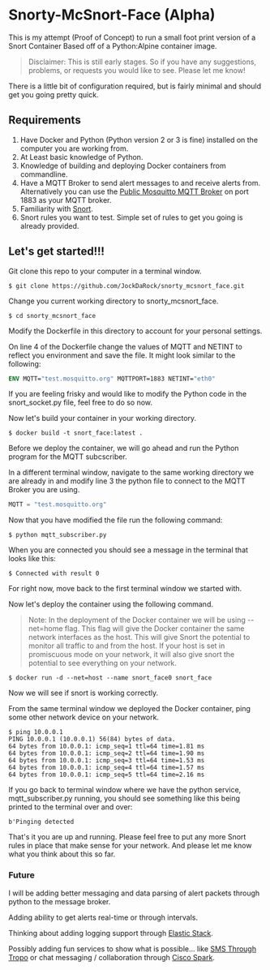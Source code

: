 # Snorty-McSnort-Face (Alpha)

This is my attempt (Proof of Concept) to run a small foot print version of a Snort Container Based off of a Python:Alpine container image.

>Disclaimer: This is still early stages.  So if you have any suggestions, problems, or requests you would like to see.  Please let me know!

There is a little bit of configuration required, but is fairly minimal and should get you going pretty quick.

## Requirements

1. Have Docker and Python (Python version 2 or 3 is fine) installed on the computer you are working from.
2. At Least basic knowledge of Python.
3. Knowledge of building and deploying Docker containers from commandline. 
4. Have a MQTT Broker to send alert messages to and receive alerts from.  Alternatively you can use the [Public Mosquitto MQTT Broker](https://test.mosquitto.org/) on port 1883 as your MQTT broker.
5. Familiarity with [Snort](https://www.snort.org/).
5. Snort rules you want to test.  Simple set of rules to get you going is already provided.

## Let's get started!!!

Git clone this repo to your computer in a terminal window.
```shell
$ git clone https://github.com/JockDaRock/snorty_mcsnort_face.git
```

Change you current working directory to snorty_mcsnort_face.

```shell
$ cd snorty_mcsnort_face
```

Modify the Dockerfile in this directory to account for your personal settings.

On line 4 of the Dockerfile change the values of MQTT and NETINT to reflect you environment and save the file.  It might look similar to the following:

```Dockerfile
ENV MQTT="test.mosquitto.org" MQTTPORT=1883 NETINT="eth0"
```

If you are feeling frisky and would like to modify the Python code in the snort_socket.py file, feel free to do so now.

Now let's build your container in your working directory.

```shell
$ docker build -t snort_face:latest .
```

Before we deploy the container, we will go ahead and run the Python program for the MQTT subcscriber.

In a different terminal window, navigate to the same working directory we are already in and modify line 3 the python file to connect to the MQTT Broker you are using.

```python
MQTT = "test.mosquitto.org"
```

Now that you have modified the file run the following command:

```shell
$ python mqtt_subscriber.py
```

When you are connected you should see a message in the terminal that looks like this:

```shell
$ Connected with result 0
```

For right now, move back to the first terminal window we started with.

Now let's deploy the container using the following command.

>Note: In the deployment of the Docker container we will be using --net=home flag.  This flag will give the Docker container the same network interfaces as the host.  This will give Snort the potential to monitor all traffic to and from the host.  If your host is set in promiscuous mode on your network, it will also give snort the potential to see everything on your network.

```shell
$ docker run -d --net=host --name snort_face0 snort_face
```

Now we will see if snort is working correctly.

From the same terminal window we deployed the Docker container, ping some other network device on your network.

```shell
$ ping 10.0.0.1
PING 10.0.0.1 (10.0.0.1) 56(84) bytes of data.
64 bytes from 10.0.0.1: icmp_seq=1 ttl=64 time=1.81 ms
64 bytes from 10.0.0.1: icmp_seq=2 ttl=64 time=1.90 ms
64 bytes from 10.0.0.1: icmp_seq=3 ttl=64 time=1.53 ms
64 bytes from 10.0.0.1: icmp_seq=4 ttl=64 time=1.57 ms
64 bytes from 10.0.0.1: icmp_seq=5 ttl=64 time=2.16 ms
```

If you go back to terminal window where we have the python service, mqtt_subscriber.py running, you should see something like this being printed to the terminal over and over:

```shell
b'Pinging detected
```

That's it you are up and running.  Please feel free to put any more Snort rules in place that make sense for your network.  And please let me know what you think about this so far.

### Future

I will be adding better messaging and data parsing of alert packets through python to the message broker.

Adding ability to get alerts real-time or through intervals.

Thinking about adding logging support through [Elastic Stack](https://www.elastic.co/products).

Possibly adding fun services to show what is possible... like [SMS Through Tropo](https://www.tropo.com/) or chat messaging / collaboration through [Cisco Spark](https://developer.ciscospark.com/).

